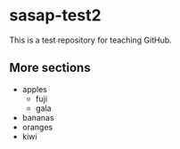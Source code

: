 # sasap-test2
This is a test repository for teaching GitHub.

## More sections

- apples
  + fuji
  + gala
- bananas
- oranges
- kiwi

